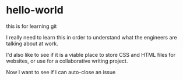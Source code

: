 # hello-world
this is for learning git 

I really need to learn this in order to understand what the engineers are talking about at work.

I'd also like to see if it is a viable place to store CSS and HTML files for websites, or use for a collaborative writing project.

Now I want to see if I can auto-close an issue
